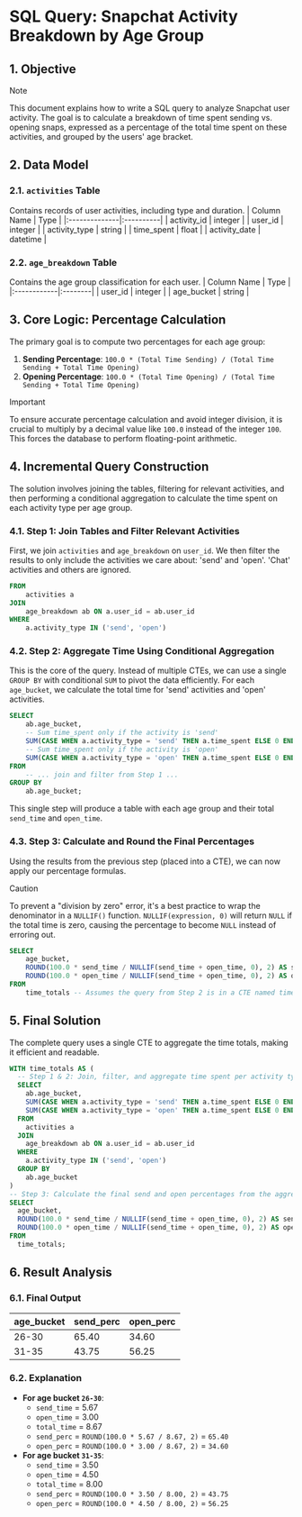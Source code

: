 # SQL Query: Snapchat Activity Breakdown by Age Group

## 1. Objective
> [!NOTE]
> This document explains how to write a SQL query to analyze Snapchat user activity. The goal is to calculate a breakdown of time spent sending vs. opening snaps, expressed as a percentage of the total time spent on these activities, and grouped by the users' age bracket.

## 2. Data Model

### 2.1. `activities` Table
Contains records of user activities, including type and duration.
| Column Name   | Type      |
|:--------------|:----------|
| activity_id   | integer   |
| user_id       | integer   |
| activity_type | string    |
| time_spent    | float     |
| activity_date | datetime  |

### 2.2. `age_breakdown` Table
Contains the age group classification for each user.
| Column Name | Type    |
|:------------|:--------|
| user_id     | integer |
| age_bucket  | string  |

## 3. Core Logic: Percentage Calculation
The primary goal is to compute two percentages for each age group:
1.  **Sending Percentage**: `100.0 * (Total Time Sending) / (Total Time Sending + Total Time Opening)`
2.  **Opening Percentage**: `100.0 * (Total Time Opening) / (Total Time Sending + Total Time Opening)`

> [!IMPORTANT]
> To ensure accurate percentage calculation and avoid integer division, it is crucial to multiply by a decimal value like `100.0` instead of the integer `100`. This forces the database to perform floating-point arithmetic.

## 4. Incremental Query Construction
The solution involves joining the tables, filtering for relevant activities, and then performing a conditional aggregation to calculate the time spent on each activity type per age group.

### 4.1. Step 1: Join Tables and Filter Relevant Activities
First, we join `activities` and `age_breakdown` on `user_id`. We then filter the results to only include the activities we care about: 'send' and 'open'. 'Chat' activities and others are ignored.

```sql
FROM
    activities a
JOIN
    age_breakdown ab ON a.user_id = ab.user_id
WHERE
    a.activity_type IN ('send', 'open')
```

### 4.2. Step 2: Aggregate Time Using Conditional Aggregation
This is the core of the query. Instead of multiple CTEs, we can use a single `GROUP BY` with conditional `SUM` to pivot the data efficiently. For each `age_bucket`, we calculate the total time for 'send' activities and 'open' activities.

```sql
SELECT
    ab.age_bucket,
    -- Sum time_spent only if the activity is 'send'
    SUM(CASE WHEN a.activity_type = 'send' THEN a.time_spent ELSE 0 END) AS send_time,
    -- Sum time_spent only if the activity is 'open'
    SUM(CASE WHEN a.activity_type = 'open' THEN a.time_spent ELSE 0 END) AS open_time
FROM
    -- ... join and filter from Step 1 ...
GROUP BY
    ab.age_bucket;
```
This single step will produce a table with each age group and their total `send_time` and `open_time`.

### 4.3. Step 3: Calculate and Round the Final Percentages
Using the results from the previous step (placed into a CTE), we can now apply our percentage formulas.

> [!CAUTION]
> To prevent a "division by zero" error, it's a best practice to wrap the denominator in a `NULLIF()` function. `NULLIF(expression, 0)` will return `NULL` if the total time is zero, causing the percentage to become `NULL` instead of erroring out.

```sql
SELECT
    age_bucket,
    ROUND(100.0 * send_time / NULLIF(send_time + open_time, 0), 2) AS send_perc,
    ROUND(100.0 * open_time / NULLIF(send_time + open_time, 0), 2) AS open_perc
FROM
    time_totals -- Assumes the query from Step 2 is in a CTE named time_totals
```

## 5. Final Solution
The complete query uses a single CTE to aggregate the time totals, making it efficient and readable.

```sql
WITH time_totals AS (
  -- Step 1 & 2: Join, filter, and aggregate time spent per activity type for each age group.
  SELECT
    ab.age_bucket,
    SUM(CASE WHEN a.activity_type = 'send' THEN a.time_spent ELSE 0 END) AS send_time,
    SUM(CASE WHEN a.activity_type = 'open' THEN a.time_spent ELSE 0 END) AS open_time
  FROM
    activities a
  JOIN
    age_breakdown ab ON a.user_id = ab.user_id
  WHERE
    a.activity_type IN ('send', 'open')
  GROUP BY
    ab.age_bucket
)
-- Step 3: Calculate the final send and open percentages from the aggregated totals.
SELECT
  age_bucket,
  ROUND(100.0 * send_time / NULLIF(send_time + open_time, 0), 2) AS send_perc,
  ROUND(100.0 * open_time / NULLIF(send_time + open_time, 0), 2) AS open_perc
FROM
  time_totals;
```

## 6. Result Analysis

### 6.1. Final Output
| age_bucket | send_perc | open_perc |
|:-----------|:----------|:----------|
| 26-30      | 65.40     | 34.60     |
| 31-35      | 43.75     | 56.25     |

### 6.2. Explanation
*   **For age bucket `26-30`**:
    *   `send_time` = 5.67
    *   `open_time` = 3.00
    *   `total_time` = 8.67
    *   `send_perc` = `ROUND(100.0 * 5.67 / 8.67, 2)` = `65.40`
    *   `open_perc` = `ROUND(100.0 * 3.00 / 8.67, 2)` = `34.60`
*   **For age bucket `31-35`**:
    *   `send_time` = 3.50
    *   `open_time` = 4.50
    *   `total_time` = 8.00
    *   `send_perc` = `ROUND(100.0 * 3.50 / 8.00, 2)` = `43.75`
    *   `open_perc` = `ROUND(100.0 * 4.50 / 8.00, 2)` = `56.25`
